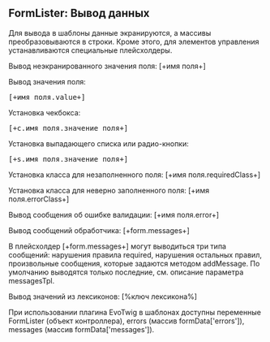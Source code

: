 
<meta http-equiv="Content-Type" content="text/html; charset=utf-8">
<h2>FormLister: Вывод данных</h2>

<p>Для вывода в шаблоны данные экранируются, а массивы преобразовываются в строки. Кроме этого, для элементов управления устанавливаются специальные плейсхолдеры.</p>
<p>Вывод неэкранированного значения поля:
[+имя поля+]</p>
<p>Вывод значения поля: </p>
<pre class="brush: html;">[+имя поля.value+]</pre>
<p>Установка чекбокса: </p>
<pre class="brush: html;">[+c.имя поля.значение поля+]</pre>
<p>Установка выпадающего списка или радио-кнопки: </p>
<pre class="brush: html;">[+s.имя поля.значение поля+]</pre>
<p>Установка класса для незаполненного поля:
[+имя поля.requiredСlass+]</p>
<p>Установка класса для неверно заполненного поля:
[+имя поля.errorClass+]</p>
<p>Вывод сообщения об ошибке валидации:
[+имя поля.error+]</p>
<p>Вывод сообщений обработчика:
[+form.messages+]</p>
<p>В плейсхолдер [+form.messages+] могут выводиться три типа сообщений: нарушения правила required, нарушения остальных правил, произвольные сообщения, которые задаются методом addMessage. По умолчанию выводятся только последние, см. описание параметра messagesTpl.</p>
<p>Вывод значений из лексиконов:
[%ключ лексикона%]</p>
<p>При использовании плагина EvoTwig в шаблонах доступны переменные FormLister (объект контроллера), errors (массив formData['errors']), messages (массив formData['messages']).</p>